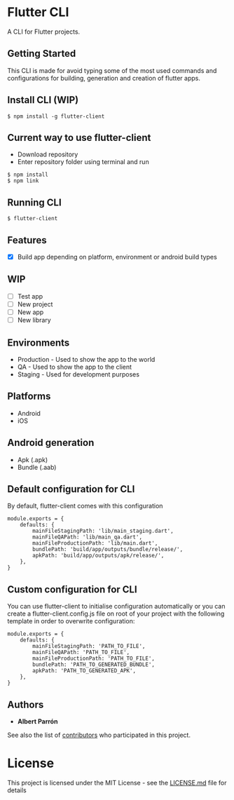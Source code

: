 # Flutter CLI
A CLI for Flutter projects.

## Getting Started
This CLI is made for avoid typing some of the most used commands and configurations for building, generation and creation of flutter apps. 

## Install CLI (WIP)
```shell
$ npm install -g flutter-client
```

## Current way to use flutter-client
- Download repository
- Enter repository folder using terminal and run
```shell
$ npm install
$ npm link
```


## Running CLI
```shell
$ flutter-client
```

## Features
- [x] Build app depending on platform, environment or android build types

## WIP
- [ ] Test app
- [ ] New project
- [ ] New app
- [ ] New library

## Environments
* Production - Used to show the app to the world
* QA - Used to show the app to the client
* Staging - Used for development purposes

## Platforms
* Android
* iOS

## Android generation
* Apk (.apk)
* Bundle (.aab)

## Default configuration for CLI
By default, flutter-client comes with this configuration
```shell
module.exports = {
    defaults: {
        mainFileStagingPath: 'lib/main_staging.dart',
        mainFileQAPath: 'lib/main_qa.dart',
        mainFileProductionPath: 'lib/main.dart',
        bundlePath: 'build/app/outputs/bundle/release/',
        apkPath: 'build/app/outputs/apk/release/',
    },
}
```

## Custom configuration for CLI
You can use flutter-client to initialise configuration automatically or you can create a flutter-client.config.js file on root of your project with the following template in order to overwrite configuration:
```shell
module.exports = {
    defaults: {
        mainFileStagingPath: 'PATH_TO_FILE',
        mainFileQAPath: 'PATH_TO_FILE',
        mainFileProductionPath: 'PATH_TO_FILE',
        bundlePath: 'PATH_TO_GENERATED_BUNDLE',
        apkPath: 'PATH_TO_GENERATED_APK',
    },
}
```

## Authors
* **Albert Parrón**

See also the list of [contributors](https://github.com/parronator/flutter_redux_seed/contributors) who participated in this project.

# License
This project is licensed under the MIT License - see the [LICENSE.md](LICENSE.md) file for details
